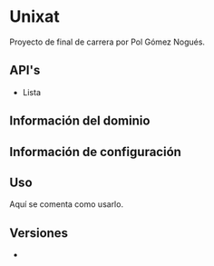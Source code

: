 # Unixat
Proyecto de final de carrera por Pol Gómez Nogués.

## API's
  - Lista

## Información del dominio

## Información de configuración

## Uso
Aquí se comenta como usarlo.

## Versiones
  - 
